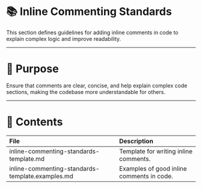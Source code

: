 # 📚 Inline Commenting Standards

This section defines guidelines for adding inline comments in code to explain complex logic and improve readability.

---

# 🎯 Purpose

Ensure that comments are clear, concise, and help explain complex code sections, making the codebase more understandable for others.

---

# 📂 Contents

| File | Description |
|:-----|:------------|
| inline-commenting-standards-template.md | Template for writing inline comments. |
| inline-commenting-standards-template.examples.md | Examples of good inline comments in code. |
